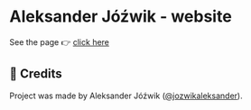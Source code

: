 # Aleksander Jóźwik - website

See the page 👉 [click here](https://aleksanderjozwik.com)

## 👤 Credits
Project was made by Aleksander Jóźwik ([@jozwikaleksander](https://github.com/jozwikaleksander)).
